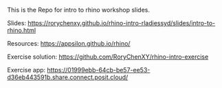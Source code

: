 This is the Repo for intro to rhino workshop slides.

Slides: https://rorychenxy.github.io/rhino-intro-rladiessyd/slides/intro-to-rhino.html

Resources: https://appsilon.github.io/rhino/

Exercise solution: https://github.com/RoryChenXY/rhino-intro-exercise

Exercise app: https://01999ebb-64cb-be57-ee53-d36eb443591b.share.connect.posit.cloud/
